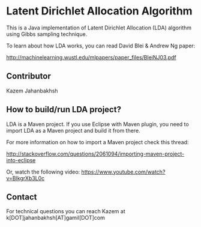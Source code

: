 Latent Dirichlet Allocation Algorithm
=====================================

This is a Java implementation of Latent Dirichlet Allocation (LDA) algorithm using Gibbs sampling technique.

To learn about how LDA works, you can read David Blei & Andrew Ng paper:

http://machinelearning.wustl.edu/mlpapers/paper_files/BleiNJ03.pdf

## Contributor
 
Kazem Jahanbakhsh

## How to build/run LDA project?
LDA is a Maven project. If you use Eclipse with Maven plugin, you need to import LDA as a Maven project and build it from there.

For more information on how to import a Maven project check this thread:

http://stackoverflow.com/questions/2061094/importing-maven-project-into-eclipse

Or, watch the following video:
https://www.youtube.com/watch?v=BlkgrXb3L0c

## Contact

For technical questions you can reach Kazem at k[DOT]jahanbakhsh[AT]gamil[DOT]com
